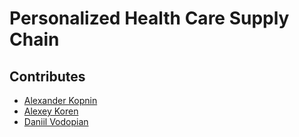 # Personalized Health Care Supply Chain

## Contributes

- [Alexander Kopnin](https://github.com/akopnin)
- [Alexey Koren](https://github.com/alexeykoren)
- [Daniil Vodopian](https://github.com/voddan/)
